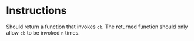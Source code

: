 # Instructions

Should return a function that invokes `cb`.
The returned function should only allow `cb` to be invoked `n` times.
